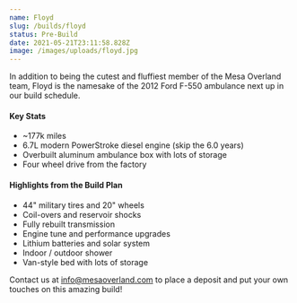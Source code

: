```yaml
---
name: Floyd
slug: /builds/floyd
status: Pre-Build
date: 2021-05-21T23:11:58.828Z
image: /images/uploads/floyd.jpg
---
```

In addition to being the cutest and fluffiest member of the Mesa Overland team, Floyd is the namesake of the 2012 Ford F-550 ambulance next up in our build schedule.

#### Key Stats

* ~177k miles
* 6.7L modern PowerStroke diesel engine (skip the 6.0 years)
* Overbuilt aluminum ambulance box with lots of storage
* Four wheel drive from the factory

#### Highlights from the Build Plan

* 44" military tires and 20" wheels
* Coil-overs and reservoir shocks
* Fully rebuilt transmission
* Engine tune and performance upgrades
* Lithium batteries and solar system
* Indoor / outdoor shower
* Van-style bed with lots of storage

Contact us at info@mesaoverland.com to place a deposit and put your own touches on this amazing build!